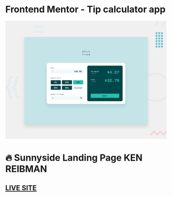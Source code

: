# Frontend Mentor - Tip calculator app

![Design preview for the Tip calculator app coding challenge](./design/desktop-preview.jpg)

# 🔥 Sunnyside Landing Page KEN REIBMAN

## [LIVE SITE](https://www.frontendmentor.io/solutions/tip-calculator-using-css-grid-flexbox-vanilla-js-S-A_kr-iF)
